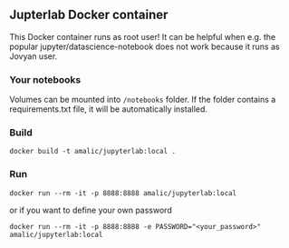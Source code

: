 ## Jupterlab Docker container

This Docker container runs as root user! It can be helpful when e.g. the popular jupyter/datascience-notebook does not work because it runs as Jovyan user. 

### Your notebooks
Volumes can be mounted into `/notebooks` folder. If the folder contains a requirements.txt file, it will be automatically installed.

### Build
```
docker build -t amalic/jupyterlab:local .
```

### Run
```
docker run --rm -it -p 8888:8888 amalic/jupyterlab:local
```

or if you want to define your own password
```
docker run --rm -it -p 8888:8888 -e PASSWORD="<your_password>" amalic/jupyterlab:local
```
